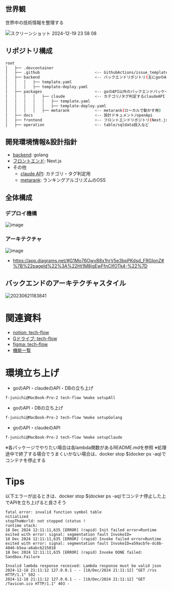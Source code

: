 ## 世界観
世界中の技術情報を整理する

![スクリーンショット 2024-12-19 23 58 08](https://github.com/user-attachments/assets/794b427b-7bda-42fb-9b2a-999805f648eb)



## リポジトリ構成

```bash
root
│   ├── .devcontainer
│   ├── .github                        <-- GithubActions/issue_template
│   ├── backend                        <-- バックエンドリポジトリ(主にgoのAPIたち)
│   │   │   ├── template.yaml
│   │   │   ├── template-deploy.yaml
│   ├── packages                       <-- goのAPI以外のバックエンドパッケージ
│   │   │   │   ├── claude             <-- カテゴリ/タグ判定するclaudeAPI
│   │   │   │   │   ├── template.yaml
│   │   │   │   │   ├── template-deploy.yaml
│   │   │   │   ├── metarank           <-- metarank(ローカルで動かす用)
│   ├── docs                           <-- 設計ドキュメント/openApi
│   ├── frontend                       <-- フロントエンドリポジトリ(Next.js)
│   ├── operation                      <-- table/sqldata投入など
```

## 開発環境情報&設計指針
- [backend](https://github.com/junichi-fukushima/tech-flow/blob/main/backend/README.md): golang
- [フロントエンド](https://github.com/junichi-fukushima/tech-flow/blob/main/frontend/README.md): Next.js
- その他
  - [claude API](https://github.com/junichi-fukushima/tech-flow/blob/main/packages/claude/README.md): カテゴリ・タグ判定用
  - [metarank](https://github.com/junichi-fukushima/tech-flow/blob/main/packages/metarank/README.md): ランキングアルゴリズムのOSS

## 全体構成
### デプロイ機構
![image](https://github.com/user-attachments/assets/faff8d8f-a96a-4347-aadc-a6a383f0a61c)


### アーキテクチャ
![image](https://github.com/user-attachments/assets/0a2d0ae7-b4b6-47be-9d92-d4166c2670e9)


- https://app.diagrams.net/#G1Mo76OwvB8x1hrV5e3bpPKdsd_FRGIpnZ#%7B%22pageId%22%3A%22Ht1M8jgEwFfnCIfOTk4-%22%7D

## バックエンドのアーキテクチャスタイル
![20230621183841](https://github.com/user-attachments/assets/a52d2286-2c65-4bb0-aeca-5a1e77d1ee43)


# 関連資料
- [notion: tech-flow](https://www.notion.so/2024-koyamapbl/tech-flow-8071a4e461664ab8a46c5507416f59ef)
- [Gドライブ: tech-flow](https://drive.google.com/drive/u/1/folders/12RHd5dC39RNLxgkipuGZ7PIPPi_sDcS3)
- [figma: tech-flow](https://www.figma.com/board/z2tS99rLbqKe88BidiG04Y/%E6%8A%80%E8%A1%93%E3%82%AD%E3%83%A5%E3%83%AC%E3%83%BC%E3%82%B7%E3%83%A7%E3%83%B3%E3%82%A2%E3%83%97%E3%83%AA%E3%82%B1%E3%83%BC%E3%82%B7%E3%83%A7%E3%83%B3%E3%82%A4%E3%83%A1%E3%83%BC%E3%82%B8?node-id=0-1&node-type=canvas&t=3eiTSLMUFDbXRwuO-0)
- [機能一覧](https://docs.google.com/spreadsheets/d/155nc4Wu7NXVLMKXLMqCQahpgcdRng_H_izJ9Dbss0iw/edit?gid=2059564945#gid=2059564945)


# 環境立ち上げ

- goのAPI・claudeのAPI・DBの立ち上げ

```
f-junichi@MacBook-Pro-2 tech-flow %make setupAll
```

- goのAPI・DBの立ち上げ

```
f-junichi@MacBook-Pro-2 tech-flow %make setupGolang
```

- goのAPI・claudeのAPI

```
f-junichi@MacBook-Pro-2 tech-flow %make setupClaude
```

※各パッケージでやりたい場合は各lambda関数があるREADME.mdを参照
※処理途中で終了する場合でうまくいかない場合は、docker stop $(docker ps -aq)でコンテナを停止する

# Tips

以下エラーが出るときは、docker stop $(docker ps -aq)でコンテナ停止した上でAPIを立ち上げると良さそう

```
fatal error: invalid function symbol table
nitialized
stopTheWorld: not stopped (status !
runtime stack:
18 Dec 2024 12:11:11,635 [ERROR] (rapid) Init failed error=Runtime exited with error: signal: segmentation fault InvokeID=
18 Dec 2024 12:11:11,635 [ERROR] (rapid) Invoke failed error=Runtime exited with error: signal: segmentation fault InvokeID=a59acbfe-dc8b-4046-b5ea-a6abc6215018
18 Dec 2024 12:11:11,635 [ERROR] (rapid) Invoke DONE failed: Sandbox.Failure

Invalid lambda response received: Lambda response must be valid json
2024-12-18 21:11:12 127.0.0.1 - - [18/Dec/2024 21:11:12] "GET /rss HTTP/1.1" 502 -
2024-12-18 21:11:12 127.0.0.1 - - [18/Dec/2024 21:11:12] "GET /favicon.ico HTTP/1.1" 403 -
```
